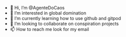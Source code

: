 - 👋 Hi, I’m @AgenteDoCaos
- 👀 I’m interested in global domination
- 🌱 I’m currently learning how to use github and gitpod
- 💞️ I’m looking to collaborate on conspiration projects
- 📫 How to reach me look for my email

<!---
AgenteDoCaos/AgenteDoCaos is a ✨ special ✨ repository because its `README.md` (this file) appears on your GitHub profile.
You can click the Preview link to take a look at your changes.
--->
